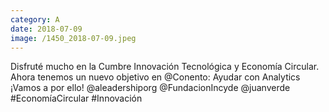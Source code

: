 ```yaml
--- 
category: A 
date: 2018-07-09 
image: /1450_2018-07-09.jpeg 
--- 
```


Disfruté mucho en la Cumbre Innovación Tecnológica y Economía Circular. Ahora tenemos un nuevo objetivo en @Conento: Ayudar con Analytics ¡Vamos a por ello! @aleadershiporg @FundacionIncyde @juanverde #EconomíaCircular #Innovación